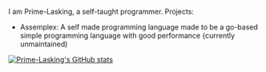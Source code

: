 I am Prime-Lasking, a self-taught programmer.
Projects:
- Assemplex: A self made programming language made to be a go-based simple programming language with good performance {currently unmaintained)

[![Prime-Lasking's GitHub stats](https://github-readme-stats.vercel.app/api?username=Prime-Lasking)](https://github.com/anuraghazra/github-readme-stats)
